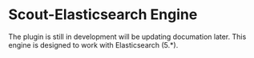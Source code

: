 # Scout-Elasticsearch Engine

The plugin is still in development will be updating documation later. This engine is designed to work with Elasticsearch (5.*).
